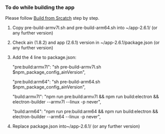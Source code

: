 ### To do while building the app

Please follow [Build from Srcatch](https://github.com/Martin8617/Defi-Wallet-for-Raspberry-Pi/blob/main/build-app.md) step by step.


1) Copy pre-build-armv7l.sh and pre-build-arm64.sh into ~/app-2.6.1/ (or any further version)
2) Check ain (1.8.2) and app (2.6.1) version in ~/app-2.6.1/package.json (or any further version)
3) Add the 4 line to package.json:
   
   "pre:build:armv7l": "sh pre-build-armv7l.sh $npm_package_config_ainVersion",
   
   "pre:build:arm64": "sh pre-build-arm64.sh $npm_package_config_ainVersion",
   
   "build:armv7l": "npm run pre:build:armv7l && npm run build:electron && electron-builder --armv7l --linux -p never",
   
   "build:arm64": "npm run pre:build:arm64 && npm run build:electron && electron-builder --arm64 --linux -p never",
 
 4) Replace package.json into~/app-2.6.1/ (or any further version)
   
